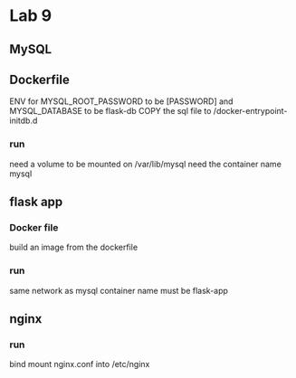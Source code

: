 # Lab 9

## MySQL

## Dockerfile

ENV for MYSQL_ROOT_PASSWORD to be [PASSWORD] and MYSQL_DATABASE to be flask-db
COPY the sql file to  /docker-entrypoint-initdb.d

### run
need a volume to be mounted on /var/lib/mysql
need the container name mysql

## flask app

### Docker file
build an image from the dockerfile

### run
same network as mysql container
name must be flask-app

## nginx

### run
bind mount nginx.conf into /etc/nginx
